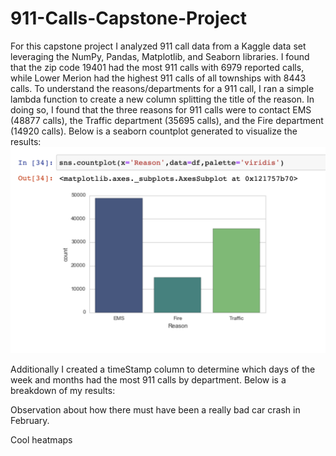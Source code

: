 # 911-Calls-Capstone-Project

For this capstone project I analyzed 911 call data from a Kaggle data set leveraging the NumPy, Pandas, Matplotlib, and Seaborn libraries. I found that the zip code 19401 had the most 911 calls with 6979 reported calls, while Lower Merion had the highest 911 calls of all townships with 8443 calls. To understand the reasons/departments for a 911 call, I ran a simple lambda function to create a new column splitting the title of the reason. In doing so, I found that the three reasons for 911 calls were to contact EMS (48877 calls), the Traffic department (35695 calls), and the Fire department (14920 calls). Below is a seaborn countplot generated to visualize the results:
![capstone_project_pic_1.png](capstone_project_pic_1.png)


Additionally I created a timeStamp column to determine which days of the week and months had the most 911 calls by department. Below is a breakdown of my results: 


Observation about how there must have been a really bad car crash in February.


Cool heatmaps
